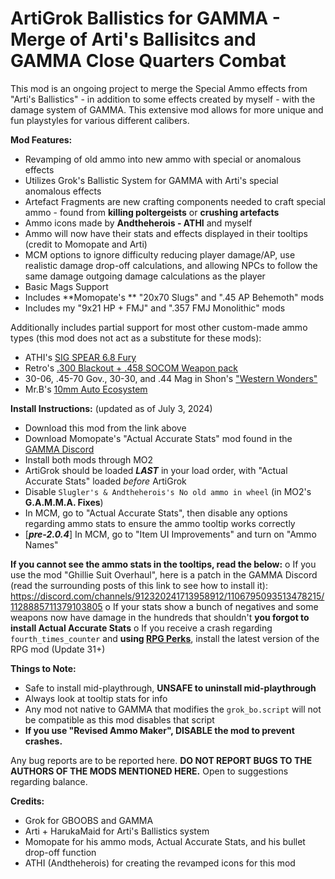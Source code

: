 # ArtiGrok Ballistics for GAMMA - Merge of Arti's Ballisitcs and GAMMA Close Quarters Combat

This mod is an ongoing project to merge the Special Ammo effects from "Arti's Ballistics" - in addition to some effects created by myself - with the damage system of GAMMA. This extensive mod allows for more unique and fun playstyles for various different calibers.

**Mod Features:**
- Revamping of old ammo into new ammo with special or anomalous effects
- Utilizes Grok's Ballistic System for GAMMA with Arti's special anomalous effects
- Artefact Fragments are new crafting components needed to craft special ammo - found from **killing poltergeists** or **crushing artefacts**
- Ammo icons made by **Andtheherois - ATHI** and myself
- Ammo will now have their stats and effects displayed in their tooltips (credit to Momopate and Arti)
- MCM options to ignore difficulty reducing player damage/AP, use realistic damage drop-off calculations, and allowing NPCs to follow the same damage outgoing damage calculations as the player
- Basic Mags Support
- Includes **Momopate's ** "20x70 Slugs" and ".45 AP Behemoth" mods
- Includes my "9x21 HP + FMJ" and ".357 FMJ Monolithic" mods

Additionally includes partial support for most other custom-made ammo types (this mod does not act as a substitute for these mods):
- ATHI's [SIG SPEAR 6.8 Fury](https://discord.com/channels/912320241713958912/1036112180145299536)
- Retro's [.300 Blackout + .458 SOCOM Weapon pack](https://discord.com/channels/912320241713958912/1036727845726204024)
- 30-06, .45-70 Gov., 30-30, and .44 Mag in Shon's ["Western Wonders"](https://discord.com/channels/912320241713958912/1055545995330592848)
- Mr.B's [10mm Auto Ecosystem]([https://discord.com/channels/912320241713958912/1114443301349757088](https://www.moddb.com/mods/stalker-anomaly/addons/mrbs-10mm-auto-ecosystem))

**Install Instructions:** (updated as of July 3, 2024)
- Download this mod from the link above
- Download Momopate's "Actual Accurate Stats" mod found in the [GAMMA Discord](https://discord.com/channels/912320241713958912/1161433800803360808)
- Install both mods through MO2
- ArtiGrok should be loaded _**LAST**_ in your load order, with "Actual Accurate Stats" loaded *before* ArtiGrok
- Disable `Slugler's & Andtheherois's No old ammo in wheel` (in MO2's **G.A.M.M.A. Fixes**)
- In MCM, go to "Actual Accurate Stats", then disable any options regarding ammo stats to ensure the ammo tooltip works correctly
- [_**pre-2.0.4**_] In MCM, go to "Item UI Improvements" and turn on "Ammo Names"

**If you cannot see the ammo stats in the tooltips, read the below:**
o If you use the mod "Ghillie Suit Overhaul", here is a patch in the GAMMA Discord (read the surrounding posts of this link to see how to install it): https://discord.com/channels/912320241713958912/1106795093513478215/1128885711379103805
o If your stats show a bunch of negatives and some weapons now have damage in the hundreds that shouldn't **you forgot to install Actual Accurate Stats**
o If you receive a crash regarding `fourth_times_counter` and **using [RPG Perks](https://github.com/ilrathCXV/RPG-XP-Redux-Orleon-ilrathCXV)**, install the latest version of the RPG mod (Update 31+)

**Things to Note:**
- Safe to install mid-playthrough, **UNSAFE to uninstall mid-playthrough**
- Always look at tooltip stats for info
- Any mod not native to GAMMA that modifies the `grok_bo.script` will not be compatible as this mod disables that script
- **If you use "Revised Ammo Maker", DISABLE the mod to prevent crashes.**

Any bug reports are to be reported here. **DO NOT REPORT BUGS TO THE AUTHORS OF THE MODS MENTIONED HERE.** Open to suggestions regarding balance.

**Credits:**
- Grok for GBOOBS and GAMMA
- Arti + HarukaMaid for Arti's Ballistics system
- Momopate for his ammo mods, Actual Accurate Stats, and his bullet drop-off function 
- ATHI (Andtheherois) for creating the revamped icons for this mod

